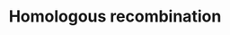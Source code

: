 ---
annotations:
- type: Pathway Ontology
  value: homologous recombination pathway of double-strand break repair
authors:
- MaintBot
- Thomas
- Khanspers
- Christine Chichester
- AlexanderPico
- Eweitz
description: 'Homologous recombination, also known as general recombination, is a
  type of genetic recombination in which nucleotide sequences are exchanged between
  two similar or identical strands of DNA.  Source: [[wikipedia:Homologous_recombination|Wikipedia]]'
last-edited: 2021-05-16
organisms:
- Drosophila melanogaster
redirect_from:
- /index.php/Pathway:WP1205
- /instance/WP1205
schema-jsonld:
- '@context': https://schema.org/
  '@id': https://wikipathways.github.io/pathways/WP1205.html
  '@type': Dataset
  creator:
    '@type': Organization
    name: WikiPathways
  description: 'Homologous recombination, also known as general recombination, is
    a type of genetic recombination in which nucleotide sequences are exchanged between
    two similar or identical strands of DNA.  Source: [[wikipedia:Homologous_recombination|Wikipedia]]'
  keywords:
  - RAD52
  - POLD3
  - nbs
  - okr
  - spn-A
  - BRCA2
  - rad50
  - mre11
  - CG12018
  - POLD4
  - tefu
  - DNApol-delta
  - RPA1 ?
  license: CC0
  name: Homologous recombination
seo: CreativeWork
title: Homologous recombination
wpid: WP1205
---